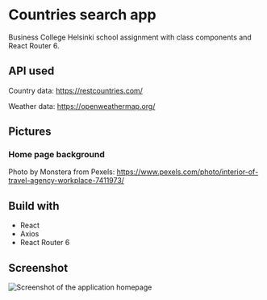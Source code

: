 # Countries search app

Business College Helsinki school assignment with class components and React Router 6.

## API used

Country data: https://restcountries.com/

Weather data: https://openweathermap.org/

## Pictures

### Home page background

Photo by Monstera from Pexels: https://www.pexels.com/photo/interior-of-travel-agency-workplace-7411973/

## Build with

- React
- Axios
- React Router 6

## Screenshot

![Screenshot of the application homepage](Screenshot.png)
